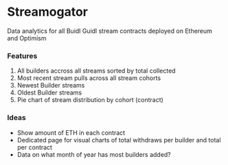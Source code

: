 # Streamogator

Data analytics for all Buidl Guidl stream contracts deployed on Ethereum and Optimism

### Features

1. All builders accross all streams sorted by total collected
2. Most recent stream pulls across all stream cohorts
3. Newest Builder streams
4. Oldest Builder streams
5. Pie chart of stream distribution by cohort (contract)

### Ideas

- Show amount of ETH in each contract
- Dedicated page for visual charts of total withdraws per builder and total per contract
- Data on what month of year has most builders added?
